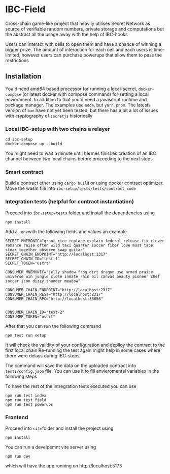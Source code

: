 # IBC-Field

Cross-chain game-like project that heavily utilises Secret Network as source of verifiable random numbers, private storage and computations but the abstract all the usage away with the help of IBC-hooks

Users can interact with cells to open them and have a chance of winning a bigger prize. The amount of interaction for each cell and each users is time-limited, however users can purchase powerups that allow them to pass the restrictions

## Installation

You'd need amd64 based processor for running a local-secret, `docker-compose` (or latest docker with compose command)  for setting a local environment.
In addition to that you'd need a javascript runtime and package manager. The examples use `node`, but `yarn`, `pnpm`. The latests version of `bun` have not yet been tested, but there has a bit a lot of issues with cryptography of `secretjs` historically

### Local IBC-setup with two chains a relayer
```
cd ibc-setup
docker-compose up --build 
```

You might need to wait a minute until hermes finishes creation of an IBC channel between two local chains before proceeding to the next steps

### Smart contract
Build a contract ether using `cargo build` or using docker contract optimizer.
Move the wasm file into
`ibc-setup/tests/tests/contract_code`

### Integration tests (helpful for contract instantiation)

Proceed into `ibc-setup/tests` folder and install the dependencies using
```
npm install 
```

Add a `.env`with the following fields and values an example

```
SECRET_MNEMONIC="grant rice replace explain federal release fix clever romance raise often wild taxi quarter soccer fiber love must tape steak together observe swap guitar"
SECRET_CHAIN_ENDPOINT="http://localhost:1317"
SECRET_CHAIN_ID="test-1"
SECRET_TOKEN="uscrt"

CONSUMER_MNEMONIC="jelly shadow frog dirt dragon use armed praise universe win jungle close inmate rain oil canvas beauty pioneer chef soccer icon dizzy thunder meadow"

CONSUMER_CHAIN_ENDPOINT="http://localhost:2317"
CONSUMER_CHAIN_REST="http://localhost:2317"
CONSUMER_CHAIN_RPC="http://localhost:36656"


CONSUMER_CHAIN_ID="test-2"
CONSUMER_TOKEN="uscrt"
```


After that you can run the following command
```
npm test run setup
```
It will check the validity of your configuration and deplloy the contract to the first local chain
Re-running the test again might help in some cases where there were delays during IBC-steps

The command will save the data on the uploaded contract into `tests/config.json` file. You can use it to fill envieromental variables in the following steps

To have the rest of the intregration tests executed you can use
```
npm run test index
npm run test field
npm run test powerups
```

### Frontend

Proceed into `site`folder and install the project using

```
npm install 
```

You can run a develpemnt vite server using
```
npm run dev
```
which will have the app running on
http://localhost:5173




